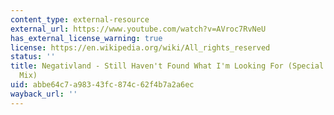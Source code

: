 ```yaml
---
content_type: external-resource
external_url: https://www.youtube.com/watch?v=AVroc7RvNeU
has_external_license_warning: true
license: https://en.wikipedia.org/wiki/All_rights_reserved
status: ''
title: Negativland - Still Haven't Found What I'm Looking For (Special Edit Radio
  Mix)
uid: abbe64c7-a983-43fc-874c-62f4b7a2a6ec
wayback_url: ''
---
```

